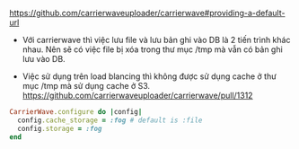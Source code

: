 https://github.com/carrierwaveuploader/carrierwave#providing-a-default-url
+ Với carrierwave thì việc lưu file và lưu bản ghi vào DB là 2 tiến trình khác nhau.
Nên sẽ có việc file bị xóa trong thư mục /tmp mà vẫn có bản ghi lưu vào DB.

+ Việc sử dụng trên load blancing thì không được sử dụng cache ở thư mục /tmp mà sử dụng cache ở S3.
https://github.com/carrierwaveuploader/carrierwave/pull/1312
```ruby
CarrierWave.configure do |config|
  config.cache_storage = :fog # default is :file
  config.storage = :fog
end
```
